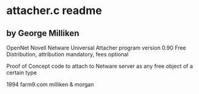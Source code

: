 # attacher.c readme
## by George Milliken
OpenNet Novell Netware Universal Attacher program version 0.90
Free Distribution, attribution mandatory, fees optional

Proof of Concept code to attach to Netware server as any free object 
of a certain  type

1994 farm9.com
milliken & morgan

